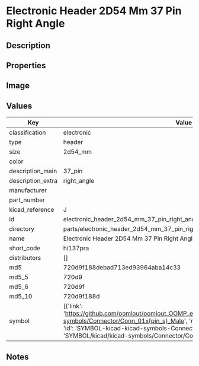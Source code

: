 # Electronic Header 2D54 Mm 37 Pin Right Angle

## Description

## Properties


## Image


## Values

| Key | Value |
| --- | --- |
| classification | electronic |
| type | header |
| size | 2d54_mm |
| color |  |
| description_main | 37_pin |
| description_extra | right_angle |
| manufacturer |  |
| part_number |  |
| kicad_reference | J |
| id | electronic_header_2d54_mm_37_pin_right_angle |
| directory | parts/electronic_header_2d54_mm_37_pin_right_angle |
| name | Electronic Header 2D54 Mm 37 Pin Right Angle |
| short_code | hi137pra |
| distributors | [] |
| md5 | 720d9f188debad713ed93964aba14c33 |
| md5_5 | 720d9 |
| md5_6 | 720d9f |
| md5_10 | 720d9f188d |
| symbol | [{'link': 'https://github.com/oomlout/oomlout_OOMP_eda_V2/tree/main/SYMBOL/kicad/kicad-symbols/Connector/Conn_01x{pin_s}_Male', 'name': 'Connector : Conn_01x37_Male', 'id': 'SYMBOL-kicad-kicad-symbols-Connector-Conn_01x37_Male', 'directory': 'SYMBOL/kicad/kicad-symbols/Connector/Conn_01x37_Male/'}] |

## Notes

